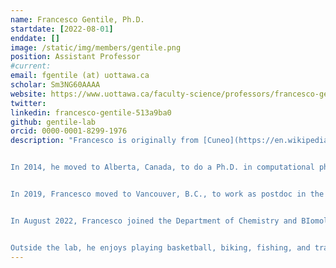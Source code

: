 ```yaml
---
name: Francesco Gentile, Ph.D.
startdate: [2022-08-01]
enddate: []
image: /static/img/members/gentile.png
position: Assistant Professor
#current:
email: fgentile (at) uottawa.ca
scholar: Sm3NG60AAAA
website: https://www.uottawa.ca/faculty-science/professors/francesco-gentile
twitter:
linkedin: francesco-gentile-513a9ba0
github: gentile-lab
orcid: 0000-0001-8299-1976
description: "Francesco is originally from [Cuneo](https://en.wikipedia.org/wiki/Cuneo), a beautiful small town in the Alps located in Northwest Italy. He did his bachelor's and master's in Bioengineering at Politecnico di Torino, where he developed a strong interest in molecular modeling.


In 2014, he moved to Alberta, Canada, to do a Ph.D. in computational physics at the University of Alberta, under the supervision of [Jack Tuszynski](https://scholar.google.ca/citations?user=vQh8WdcAAAAJ&hl=en) and [Khaled Barakat](https://scholar.google.com/citations?user=j-f21_sAAAAJ&hl=en). During his Ph.D., he worked on discovering and designing small molecule inhibitors of DNA repair proteins that could enhance cancer chemotherapy. His research was primarly supported by an [Alberta Innovates graduate scholarship](https://albertainnovates.ca/funding/graduate-student-scholarships/).


In 2019, Francesco moved to Vancouver, B.C., to work as postdoc in the lab of [Art Cherkasov](https://www.prostatecentre.com/about-us/people/dr-art-cherkasov) at the Vancouver Prostate Centre. There, he developed novel machine learning methods for structure-based virtual screening and used them to identify novel small molecule inhibitors of SARS-CoV-2 main protease and key proteins involved in resistant prostate and breast cancer. His postdoctoral research was supported by an [Ermenegildo Zegna Founder's Scholarship](https://www.zegnagroup.com/en/our-actions/founders-scholarship/), a [CIHR fellowship](https://cihr-irsc.gc.ca/e/38886.html), and a joint fellowship from [Michael Smith Foundation for Health Research]( https://healthresearchbc.ca/fundingprogram/research-trainee-program) and [Vancouver Coastal Health Research Institute/ VGH & UBC Hospital Foundation](https://vghfoundation.ca/).


In August 2022, Francesco joined the Department of Chemistry and BIomolecular Sciences as Assistant Professor. Since 2023, he is also a Principal Investigator at the Ottawa Institute for Systems BIology.


Outside the lab, he enjoys playing basketball, biking, fishing, and traveling around the world."
---
```

